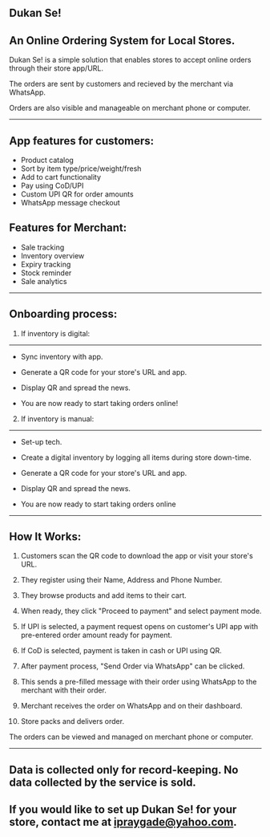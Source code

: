 Dukan Se!
---------


An Online Ordering System for Local Stores.
-------------------------------------------

Dukan Se! is a simple solution that enables stores to accept online orders through their store app/URL. 

The orders are sent by customers and recieved by the merchant via WhatsApp.

Orders are also visible and manageable on merchant phone or computer.


_____________________________________________


App features for customers:
---------------------------

- Product catalog
- Sort by item type/price/weight/fresh
- Add to cart functionality
- Pay using CoD/UPI
- Custom UPI QR for order amounts
- WhatsApp message checkout


Features for Merchant:
----------------------

- Sale tracking
- Inventory overview
- Expiry tracking
- Stock reminder
- Sale analytics


_____________________________________________



Onboarding process:
-------------------


1. If inventory is digital:
---------------------------

- Sync inventory with app.

- Generate a QR code for your store's URL and app.

- Display QR and spread the news.

- You are now ready to start taking orders online!



2. If inventory is  manual:
-----------------------


- Set-up tech.

- Create a digital inventory by logging all items during store down-time.

- Generate a QR code for your store's URL and app.

- Display QR and spread the news.

- You are now ready to start taking orders online
  

_____________________________________________



How It Works:
--------------


1. Customers scan the QR code to download the app or visit your store's URL.

2. They register using their Name, Address and Phone Number.

3. They browse products and add items to their cart.

4. When ready, they click "Proceed to payment" and select payment mode.

5. If UPI is selected, a payment request opens on customer's UPI app with pre-entered order amount ready for payment.

6. If CoD is selected, payment is taken in cash or UPI using QR.

7. After payment process, "Send Order via WhatsApp" can be clicked.

8. This sends a pre-filled message with their order using WhatsApp to the merchant with their order.

9. Merchant receives the order on WhatsApp and on their dashboard.

10. Store packs and delivers order.


The orders can be viewed and managed on merchant phone or computer.

_____________________________________________

Data is collected only for record-keeping.
No data collected by the service is sold.
------------------------------------------


If you would like to set up Dukan Se! for your store, contact me at ipraygade@yahoo.com.
-------------------------------------------
